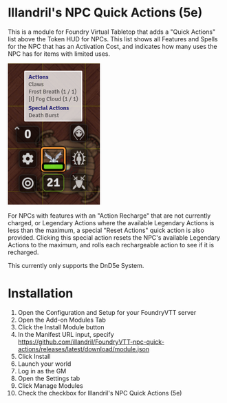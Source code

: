 # Illandril's NPC Quick Actions (5e)

This is a module for Foundry Virtual Tabletop that adds a "Quick Actions" list above the Token HUD for NPCs. This list shows all Features and Spells for the NPC that has an Activation Cost, and indicates how many uses the NPC has for items with limited uses.

![Screenshot showing a Quick Actions list for an Ice Mephit](/screenshots/example-a.png?raw=true)

For NPCs with features with an "Action Recharge" that are not currently charged, or Legendary Actions where the available Legendary Actions is less than the maximum, a special "Reset Actions" quick action is also provided. Clicking this special action resets the NPC's available Legendary Actions to the maximum, and rolls each rechargeable action to see if it is recharged.

This currently only supports the DnD5e System.

# Installation
1. Open the Configuration and Setup for your FoundryVTT server
1. Open the Add-on Modules Tab
1. Click the Install Module button
1. In the Manifest URL input, specify https://github.com/illandril/FoundryVTT-npc-quick-actions/releases/latest/download/module.json
1. Click Install
1. Launch your world
1. Log in as the GM
1. Open the Settings tab
1. Click Manage Modules
1. Check the checkbox for Illandril's NPC Quick Actions (5e)
